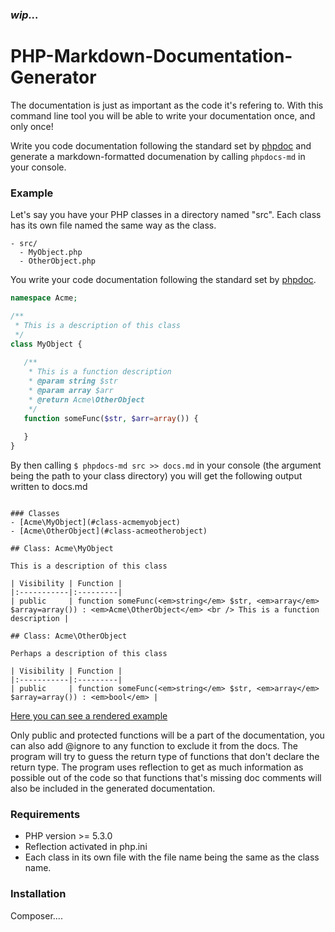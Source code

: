 ### *wip...*

# PHP-Markdown-Documentation-Generator

The documentation is just as important as the code it's refering to. With this command line tool 
you will be able to write your documentation once, and only once! 

Write you code documentation following the standard set by [phpdoc](http://www.phpdoc.org/) and generate a markdown-formatted documenation by calling `phpdocs-md` in your console.

### Example

Let's say you have your PHP classes in a directory named "src". Each class has its own file named the same way as the class.

```
- src/
  - MyObject.php
  - OtherObject.php
```

You write your code documentation following the standard set by [phpdoc](http://www.phpdoc.org/). 

```php
namespace Acme;

/**
 * This is a description of this class
 */
class MyObject {
   
   /**
    * This is a function description
    * @param string $str
    * @param array $arr
    * @return Acme\OtherObject
    */
   function someFunc($str, $arr=array()) {
   
   }
}
```

By then calling `$ phpdocs-md src >> docs.md` in your console (the argument being the path to your class directory) you will get the following output written to docs.md

```

### Classes
- [Acme\MyObject](#class-acmemyobject)
- [Acme\OtherObject](#class-acmeotherobject)

## Class: Acme\MyObject

This is a description of this class

| Visibility | Function |
|:-----------|:---------|
| public     | function someFunc(<em>string</em> $str, <em>array</em> $array=array()) : <em>Acme\OtherObject</em> <br /> This is a function description |

## Class: Acme\OtherObject

Perhaps a description of this class

| Visibility | Function |
|:-----------|:---------|
| public     | function someFunc(<em>string</em> $str, <em>array</em> $array=array()) : <em>bool</em> |

```

[Here you can see a rendered example](https://github.com/victorjonsson/PHP-Markdown-Documentation-Generator/wiki/test)

Only public and protected functions will be a part of the documentation, you can also add @ignore to any function to exclude it from the docs. The program will try to guess the return type of functions that don't declare the return type. The program uses reflection to get as much information as possible out of the code so that functions that's missing doc comments will also be  included in the generated documentation.

### Requirements

- PHP version >= 5.3.0
- Reflection activated in php.ini
- Each class in its own file with the file name being the same as the class name.

### Installation

Composer....
